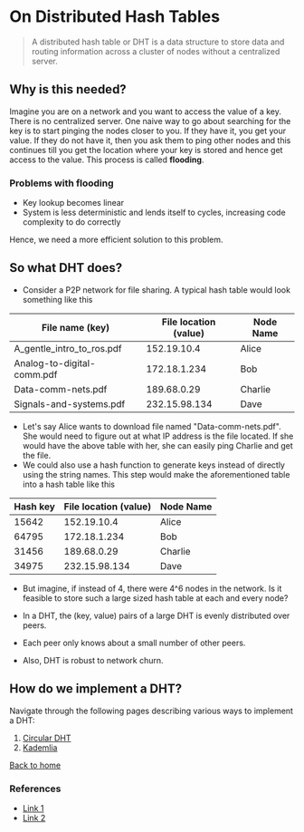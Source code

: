 # On Distributed Hash Tables

> A distributed hash table or DHT is a data structure to store data and routing information across a cluster of nodes without a centralized server.

## Why is this needed?
Imagine you are on a network and you want to access the value of a key. There is no centralized server. One naive way to go about searching for the key is to start pinging the nodes closer to you. If they have it, you get your value. If they do not have it, then you ask them to ping other nodes and this continues till you get the location where your key is stored and hence get access to the value. This process is called **flooding**. 
### Problems with flooding
- Key lookup becomes linear
- System is less deterministic and lends itself to cycles, increasing code complexity to do correctly

Hence, we need a more efficient solution to this problem.

## So what DHT does?
- Consider a P2P network for file sharing. A typical hash table would look something like this

| File name (key) | File location (value) | Node Name |
| --- | --- | --- |
| A_gentle_intro_to_ros.pdf | 152.19.10.4 | Alice |
| Analog-to-digital-comm.pdf | 172.18.1.234 | Bob |
| Data-comm-nets.pdf | 189.68.0.29 | Charlie |
| Signals-and-systems.pdf | 232.15.98.134 | Dave |

- Let's say Alice wants to download file named "Data-comm-nets.pdf". She would need to figure out at what IP address is the file located. If she would have the above table with her, she can easily ping Charlie and get the file. 
- We could also use a hash function to generate keys instead of directly using the string names. This step would make the aforementioned table into a hash table like this

| Hash key | File location (value) | Node Name |
| --- | --- | --- |
| 15642 | 152.19.10.4 | Alice |
| 64795 | 172.18.1.234 | Bob |
| 31456 | 189.68.0.29 | Charlie |
| 34975 | 232.15.98.134 | Dave |
- But imagine, if instead of 4, there were 4^6 nodes in the network. Is it feasible to store such a large sized hash table at each and every node?

- In a DHT, the (key, value) pairs of a large DHT is evenly distributed over peers.
- Each peer only knows about a small number of other peers.
- Also, DHT is robust to network churn.

## How do we implement a DHT?
Navigate through the following pages describing various ways to implement a DHT:
1. [Circular DHT](./circ_dht.md)
2. [Kademlia](./kademlia.md)

[Back to home](./Home.md)

### References
- [Link 1](https://www.youtube.com/watch?v=A5Y4HcTp-Ks)
- [Link 2](https://www.youtube.com/watch?v=-UU_ugiPZ9k)